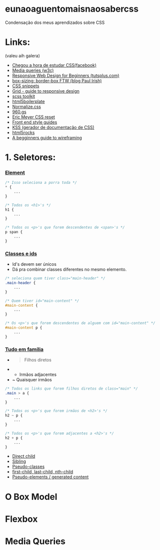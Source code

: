 eunaoaguentomaisnaosabercss
===========================

Condensação dos meus aprendizados sobre CSS

# Links:
(valeu aih galera)

* [Chegou a hora de estudar CSS(facebook)](https://www.facebook.com/groups/desenvolvimentoweb/permalink/676490642409378/)
* [Media queries (w3c)](http://www.w3.org/TR/css3-mediaqueries/)
* [Responsive Web Design for Beginners (tutsplus.com)](https://tutsplus.com/course/responsive-web-design-for-beginners/)
* [box-sizing: border-box FTW (blog Paul Irish)](http://www.paulirish.com/2012/box-sizing-border-box-ftw/)
* [CSS snippets](http://css-tricks.com/snippets/)
* [Grid - guide to responsive design](http://www.adamkaplan.me/grid/)
* [scss toolkit](https://github.com/davidrapson/scss-toolkit)
* [html5boilerplate](http://html5boilerplate.com/)
* [Normalize.css](https://github.com/necolas/normalize.css/)
* [960.gs](http://960.gs/)
* [Eric Meyer CSS reset](http://meyerweb.com/eric/tools/css/reset/)
* [Front end style guides](http://24ways.org/2011/front-end-style-guides/)
* [KSS (gerador de documentação de CSS)](http://warpspire.com/posts/kss/)
* [html5rocks](http://www.html5rocks.com/)
* [A begginners guide to wireframing](http://webdesign.tutsplus.com/articles/a-beginners-guide-to-wireframing--webdesign-7399)

# 1. Seletores:

### [Element](http://tonylampada.github.io/eunaoaguentomaisnaosabercss/seletores/type.html)

```css
/* Isso seleciona a porra toda */
* {
	...
}

/* Todos os <h1>'s */
h1 {
	...
}

/* Todos os <p>'s que forem descendentes de <span>'s */
p span {
	...
}

```

### [Classes e ids](http://tonylampada.github.io/eunaoaguentomaisnaosabercss/seletores/classes_e_ids.html)

* Id's devem ser únicos
* Dá pra combinar classes diferentes no mesmo elemento.

```css
/* seleciona quem tiver class="main-header" */
.main-header {
	...
}

/* Quem tiver id="main-content" */
#main-content {
	...
}

/* Os <p>'s que forem descendentes de alguem com id="main-content" */
#main-content p {
	...
}

```

### [Tudo em família](http://tonylampada.github.io/eunaoaguentomaisnaosabercss/seletores/estruturais.html)

* > Filhos diretos
* + Irmãos adjacentes
* ~ Quaisquer irmãos

```css
/* Todos os links que forem filhos diretos de class="main" */
.main > a {
	...
}

/* Todos os <p>'s que forem irmãos de <h2>'s */
h2 ~ p {
	...
}

/* Todos os <p>'s que forem adjacentes a <h2>'s */
h2 + p {
	...
}


```

* [Direct child](http://tonylampada.github.io/eunaoaguentomaisnaosabercss/seletores/directhild.html)
* [Sibling](http://tonylampada.github.io/eunaoaguentomaisnaosabercss/seletores/sibling.html)
* [Pseudo-classes](http://tonylampada.github.io/eunaoaguentomaisnaosabercss/seletores/pseudoclasses.html)
* [first-child, last-child, nth-child](http://tonylampada.github.io/eunaoaguentomaisnaosabercss/seletores/nthchild.html)
* [Pseudo-elements / generated content](http://tonylampada.github.io/eunaoaguentomaisnaosabercss/seletores/pseudoelements.html)

# O Box Model



# Flexbox

# Media Queries